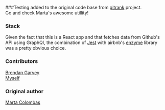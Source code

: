 ###Testing added to the original code base from [gitrank](https://github.com/martacolombas/gitrank) project.   
Go and check Marta's awesome utillity! 

### Stack

Given the fact that this is a React app and that fetches data from Github's API using GraphQl, the combination of [Jest](https://jestjs.io/) with airbnb's [enzyme](https://airbnb.io/projects/enzyme/) library was a pretty obvious choice.

### Contributors
[Brendan Garvey](https://github.com/Brendan-G5)     
[Myself](https://github.com/AlejandroGutierrezB)

### Original author
[Marta Colombas](https://github.com/martacolombas)    




